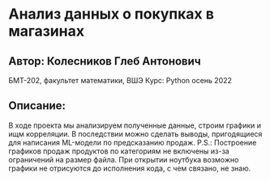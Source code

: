 # Анализ данных о покупках в магазинах
## Автор: Колесников Глеб Антонович
БМТ-202, факультет математики, ВШЭ
Курс: Python осень 2022
## Описание:
В ходе проекта мы анализируем полученные данные, строим графики и ищм корреляции. В последствии можно сделать выводы, пригодящиеся для написания ML-модели по предсказанию продаж.
P.S.: Построение графиков продаж продуктов по категориям не включены из-за ограничений на размер файла. При открытии ноутбука возможно графики не отрисуются до исполнения кода, с чем связано, не знаю.
